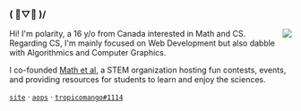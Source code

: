 ### ( ﾟ▽ﾟ )/

<img align="right" src="https://github-readme-stats.vercel.app/api?username=polarr&show_icons=true&text_color=718096&bg_color=00000000&hide_title=true&hide_border=true&count_private=false&include_all_commits=true" />

Hi! I'm polarity, a 16 y/o from Canada interested in Math and CS.
Regarding CS, I'm mainly focused on Web Development but also dabble with Algorithmics and Computer Graphics.

I co-founded [Math et al](https://mathetal.netlify.app), a STEM organization hosting fun contests, events, and providing resources for students to learn and enjoy the sciences.

[`site`](https://polarr.github.io) · [`aops`](https://artofproblemsolving.com/community/user/polarity) ·  [`tropicomango#1114`](https://discord.com) 

<!-- Credit to https://github.com/aidenybai for the README format -->
